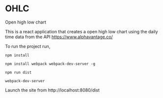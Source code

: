 # OHLC

Open high low chart

This is a react application that creates a open high low chart using the daily time data from the API https://www.alphavantage.co/

To run the project run,

`npm install`

`npm install webpack webpack-dev-server -g`

`npm run dist`

`webpack-dev-server`

Launch the site from http://localhost:8080/dist
